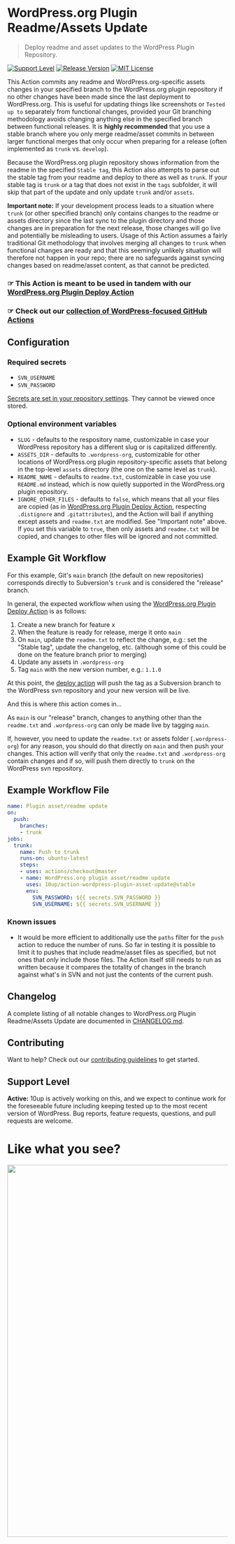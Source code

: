 # WordPress.org Plugin Readme/Assets Update

> Deploy readme and asset updates to the WordPress Plugin Repository.

[![Support Level](https://img.shields.io/badge/support-active-green.svg)](#support-level) [![Release Version](https://img.shields.io/github/release/10up/action-wordpress-plugin-asset-update.svg)](https://github.com/10up/action-wordpress-plugin-asset-update/releases/latest) [![MIT License](https://img.shields.io/github/license/10up/action-wordpress-plugin-asset-update.svg)](https://github.com/10up/action-wordpress-plugin-asset-update/blob/develop/LICENSE)

This Action commits any readme and WordPress.org-specific assets changes in your specified branch to the WordPress.org plugin repository if no other changes have been made since the last deployment to WordPress.org. This is useful for updating things like screenshots or `Tested up to` separately from functional changes, provided your Git branching methodology avoids changing anything else in the specified branch between functional releases. It is **highly recommended** that you use a stable branch where you only merge readme/asset commits in between larger functional merges that only occur when preparing for a release (often implemented as `trunk` vs. `develop`).

Because the WordPress.org plugin repository shows information from the readme in the specified `Stable tag`, this Action also attempts to parse out the stable tag from your readme and deploy to there as well as `trunk`. If your stable tag is `trunk` or a tag that does not exist in the `tags` subfolder, it will skip that part of the update and only update `trunk` and/or `assets`.

**Important note:** If your development process leads to a situation where `trunk` (or other specified branch) only contains changes to the readme or assets directory since the last sync to the plugin directory and those changes are in preparation for the next release, those changes will go live and potentially be misleading to users. Usage of this Action assumes a fairly traditional Git methodology that involves merging all changes to `trunk` when functional changes are ready and that this seemingly unlikely situation will therefore not happen in your repo; there are no safeguards against syncing changes based on readme/asset content, as that cannot be predicted.

### ☞ This Action is meant to be used in tandem with our [WordPress.org Plugin Deploy Action](https://github.com/10up/action-wordpress-plugin-deploy)

### ☞ Check out our [collection of WordPress-focused GitHub Actions](https://github.com/10up/actions-wordpress)

## Configuration

### Required secrets

* `SVN_USERNAME`
* `SVN_PASSWORD`

[Secrets are set in your repository settings](https://help.github.com/en/actions/automating-your-workflow-with-github-actions/creating-and-using-encrypted-secrets). They cannot be viewed once stored.

### Optional environment variables

* `SLUG` - defaults to the respository name, customizable in case your WordPress repository has a different slug or is capitalized differently.
* `ASSETS_DIR` - defaults to `.wordpress-org`, customizable for other locations of WordPress.org plugin repository-specific assets that belong in the top-level `assets` directory (the one on the same level as `trunk`).
* `README_NAME` - defaults to `readme.txt`, customizable in case you use `README.md` instead, which is now quietly supported in the WordPress.org plugin repository.
* `IGNORE_OTHER_FILES` - defaults to `false`, which means that all your files are copied (as in [WordPress.org Plugin Deploy Action](https://github.com/10up/action-wordpress-plugin-deploy), respecting `.distignore` and `.gitattributes`), and the Action will bail if anything except assets and `readme.txt` are modified. See "Important note" above. If you set this variable to `true`, then only assets and `readme.txt` will be copied, and changes to other files will be ignored and not committed.

## Example Git Workflow

For this example, Git's `main` branch (the default on new repositories) corresponds directly to Subversion's `trunk` and is considered the "release" branch.

In general, the expected workflow when using the [WordPress.org Plugin Deploy Action](https://github.com/10up/action-wordpress-plugin-deploy) is as follows:

1. Create a new branch for feature x
2. When the feature is ready for release, merge it onto `main`
3. On `main`, update the `readme.txt` to reflect the change, e.g.: set the "Stable tag", update the changelog, etc. (although some of this could be done on the feature branch prior to merging)
4. Update any assets in `.wordpress-org`
5. Tag `main` with the new version number, e.g.: `1.1.0`

At this point, the [deploy action](https://github.com/10up/action-wordpress-plugin-deploy) will push the tag as a Subversion branch to the WordPress svn repository and your new version will be live.

And this is where _this_ action comes in…

As `main` is our "release" branch, changes to anything other than the `readme.txt` and `.wordpress-org` can only be made live by tagging `main`.

If, however, you need to update the `readme.txt` or assets folder (`.wordpress-org`) for any reason, you should do that directly on `main` and then push your changes. This action will verify that only the `readme.txt` and `.wordpress-org` contain changes and if so, will push them directly to `trunk` on the WordPress svn repository.

## Example Workflow File

```yml
name: Plugin asset/readme update
on:
  push:
    branches:
    - trunk
jobs:
  trunk:
    name: Push to trunk
    runs-on: ubuntu-latest
    steps:
    - uses: actions/checkout@master
    - name: WordPress.org plugin asset/readme update
      uses: 10up/action-wordpress-plugin-asset-update@stable
      env:
        SVN_PASSWORD: ${{ secrets.SVN_PASSWORD }}
        SVN_USERNAME: ${{ secrets.SVN_USERNAME }}
```

### Known issues

* It would be more efficient to additionally use the `paths` filter for the `push` action to reduce the number of runs. So far in testing it is possible to limit it to pushes that include readme/asset files as specified, but not ones that *only* include those files. The Action itself still needs to run as written because it compares the totality of changes in the branch against what's in SVN and not just the contents of the current push.

## Changelog

A complete listing of all notable changes to WordPress.org Plugin Readme/Assets Update are documented in [CHANGELOG.md](https://github.com/10up/action-wordpress-plugin-asset-update/blob/develop/CHANGELOG.md).

## Contributing

Want to help? Check out our [contributing guidelines](CONTRIBUTING.md) to get started.

## Support Level

**Active:** 10up is actively working on this, and we expect to continue work for the foreseeable future including keeping tested up to the most recent version of WordPress.  Bug reports, feature requests, questions, and pull requests are welcome.

# Like what you see?

<p align="center">
<a href="http://10up.com/contact/"><img src="https://10up.com/uploads/2016/10/10up-Github-Banner.png" width="850"></a>
</p>
